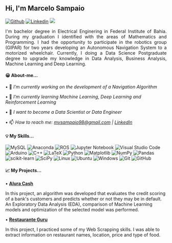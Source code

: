 <h2>Hi, I'm Marcelo Sampaio</h2>

[![Github](https://img.shields.io/badge/-Github-000?style=flat&logo=Github&logoColor=white)](https://github.com/mvsampaio98)
[![Linkedin](https://img.shields.io/badge/-LinkedIn-blue?style=flat&logo=Linkedin&logoColor=white)](https://www.linkedin.com/in/marcelo-victor-sa-coqueiro-sampaio/)
[![](https://img.shields.io/badge/Gmail-mvsampaio98@gmail.com-red)](mailto:mvsampaio98@gmail.com)

<div align="justify"> I'm bachelor degree in Electrical Enginering in Federal Institute of Bahia. During my graduation I identified with the areas of Mathematics and Programming. I had the opportunity to participate in the robotics group (GIPAR) for two years developing an Autonomous Navigation System to a motorized wheelchair. Currently, I doing a Data Science Postgraduate degree to upgrade my knowledge in Data Analysis, Business Analysis, Machine Learning and Deep Learning.</div>

  <h4>😀 About-me...</h4>

  • 🔭 *I’m currently working on the development of a Navigation Algorithm*
  
  • 🌱 *I’m currently learning Machine Learning, Deep Learning and Reinforcement Learning*
  
  • 💭 *I want to become a Data Scientist or Data Engineer*
  
  • 📫 *How to reach me: mvsampaio98@gmail.com | [LinkedIn](www.linkedin.com/in/marcelo-victor-sa-coqueiro-sampaio)*
  
  <h4> 💡 My Skills...</h4>

![MySQL](https://img.shields.io/badge/mysql-%2300f.svg?style=for-the-badge&logo=mysql&logoColor=white)
![Anaconda](https://img.shields.io/badge/Anaconda-%2344A833.svg?style=for-the-badge&logo=anaconda&logoColor=white)
![ROS](https://img.shields.io/badge/ros-%230A0FF9.svg?style=for-the-badge&logo=ros&logoColor=white)
![Jupyter Notebook](https://img.shields.io/badge/jupyter-%23FA0F00.svg?style=for-the-badge&logo=jupyter&logoColor=white)
![Visual Studio Code](https://img.shields.io/badge/Visual%20Studio%20Code-0078d7.svg?style=for-the-badge&logo=visual-studio-code&logoColor=white)
![Arduino](https://img.shields.io/badge/-Arduino-00979D?style=for-the-badge&logo=Arduino&logoColor=white)
![C++](https://img.shields.io/badge/c++-%2300599C.svg?style=for-the-badge&logo=c%2B%2B&logoColor=white)
![LaTeX](https://img.shields.io/badge/latex-%23008080.svg?style=for-the-badge&logo=latex&logoColor=white)
![Python](https://img.shields.io/badge/python-3670A0?style=for-the-badge&logo=python&logoColor=ffdd54)
![Matplotlib](https://img.shields.io/badge/Matplotlib-%23ffffff.svg?style=for-the-badge&logo=Matplotlib&logoColor=black)
![NumPy](https://img.shields.io/badge/numpy-%23013243.svg?style=for-the-badge&logo=numpy&logoColor=white)
![Pandas](https://img.shields.io/badge/pandas-%23150458.svg?style=for-the-badge&logo=pandas&logoColor=white)
![scikit-learn](https://img.shields.io/badge/scikit--learn-%23F7931E.svg?style=for-the-badge&logo=scikit-learn&logoColor=white)
![SciPy](https://img.shields.io/badge/SciPy-%230C55A5.svg?style=for-the-badge&logo=scipy&logoColor=%white)
![Linux](https://img.shields.io/badge/Linux-FCC624?style=for-the-badge&logo=linux&logoColor=black)
![Ubuntu](https://img.shields.io/badge/Ubuntu-E95420?style=for-the-badge&logo=ubuntu&logoColor=white)
![Windows](https://img.shields.io/badge/Windows-0078D6?style=for-the-badge&logo=windows&logoColor=white)
![Git](https://img.shields.io/badge/git-%23F05033.svg?style=for-the-badge&logo=git&logoColor=white)
![GitHub](https://img.shields.io/badge/github-%23121011.svg?style=for-the-badge&logo=github&logoColor=white)


  <h4> 📈 My Projects...</h4>

• [**Alura Cash**](https://github.com/mvsampaio98/Alura_cash)

In this project, an algorithm was developed that evaluates the credit scoring of a bank's customers and predicts whether or not they may be in default. An Exploratory Data Analysis (EDA), comparison of Machine Learning models and optimization of the selected model was performed.

• [**Restaurante Guru**](https://github.com/mvsampaio98/Restaurant-Guru/blob/main/Restaurant-Guru.ipynb)

In this project, I practiced some of my Web Scrapping skills. I was able to extract information on restaurant names, location, price and type of food.
